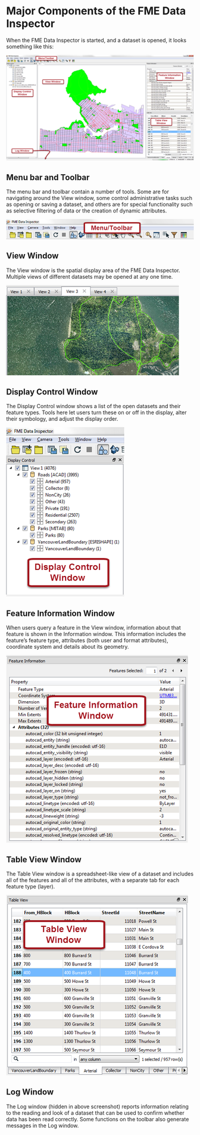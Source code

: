 # Major Components of the FME Data Inspector #

When the FME Data Inspector is started, and a dataset is opened, it looks something like this:

![](./Images/Img1.22.DataInspectorInterface.png)

## Menu bar and Toolbar ##
The menu bar and toolbar contain a number of tools. Some are for navigating around the View window, some control administrative tasks such as opening or saving a dataset, and others are for special functionality such as selective filtering of data or the creation of dynamic attributes.

![](./Images/Img1.22c.DataInspectorToolbar.png)

## View Window ##
The View window is the spatial display area of the FME Data Inspector. Multiple views of different datasets may be opened at any one time.

![](./Images/Img1.22b.DataInspectorViewTabs.png)

## Display Control Window ##
The Display Control window shows a list of the open datasets and their feature types. Tools here let users turn these on or off in the display, alter their symbology, and adjust the display order.

![](./Images/Img1.25.DataInspectorDisplayControlWindow.png)

## Feature Information Window ##
When users query a feature in the View window, information about that feature is shown in the Information window. This information includes the feature’s feature type, attributes (both user and format attributes), coordinate system and details about its geometry.

![](./Images/Img1.24.DataInspectorInterfaceInfoWindow.png)

## Table View Window ##
The Table View window is a spreadsheet-like view of a dataset and includes all of the features and all of the attributes, with a separate tab for each feature type (layer).

![](./Images/Img1.23.DataInspectorInterfaceTableView.png)

## Log Window ##
The Log window (hidden in above screenshot) reports information relating to the reading and look of a dataset that can be used to confirm whether data has been read correctly. Some functions on the toolbar also generate messages in the Log window.
